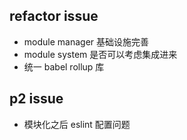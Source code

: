## refactor issue
- module manager 基础设施完善
- module system 是否可以考虑集成进来
- 统一 babel rollup 库

## p2 issue 
- 模块化之后 eslint 配置问题
